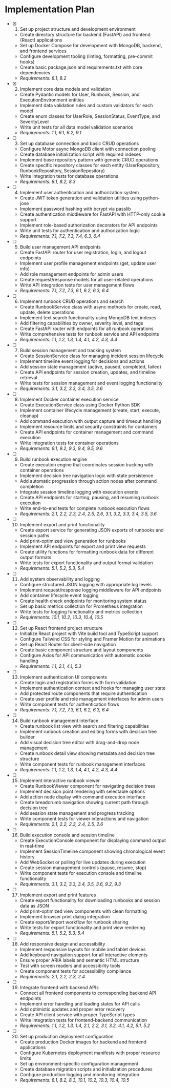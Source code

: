 # Implementation Plan

- [x] 1. Set up project structure and development environment
  - Create directory structure for backend (FastAPI) and frontend (React) applications
  - Set up Docker Compose for development with MongoDB, backend, and frontend services
  - Configure development tooling (linting, formatting, pre-commit hooks)
  - Create basic package.json and requirements.txt with core dependencies
  - _Requirements: 8.1, 8.2_

- [x] 2. Implement core data models and validation
  - Create Pydantic models for User, Runbook, Session, and ExecutionEnvironment entities
  - Implement data validation rules and custom validators for each model
  - Create enum classes for UserRole, SessionStatus, EventType, and SeverityLevel
  - Write unit tests for all data model validation scenarios
  - _Requirements: 1.1, 6.1, 6.2, 9.1_

- [ ] 3. Set up database connection and basic CRUD operations
  - Configure Motor async MongoDB client with connection pooling
  - Create database initialization script with required indexes
  - Implement base repository pattern with generic CRUD operations
  - Create specific repository classes for each entity (UserRepository, RunbookRepository, SessionRepository)
  - Write integration tests for database operations
  - _Requirements: 8.1, 8.2, 8.3_

- [ ] 4. Implement user authentication and authorization system
  - Create JWT token generation and validation utilities using python-jose
  - Implement password hashing with bcrypt via passlib
  - Create authentication middleware for FastAPI with HTTP-only cookie support
  - Implement role-based authorization decorators for API endpoints
  - Write unit tests for authentication and authorization logic
  - _Requirements: 7.1, 7.2, 7.3, 7.4, 6.3, 6.4_

- [ ] 5. Build user management API endpoints
  - Create FastAPI router for user registration, login, and logout endpoints
  - Implement user profile management endpoints (get, update user info)
  - Add role management endpoints for admin users
  - Create request/response models for all user-related operations
  - Write API integration tests for user management flows
  - _Requirements: 7.1, 7.2, 7.3, 6.1, 6.2, 6.3, 6.4_

- [ ] 6. Implement runbook CRUD operations and search
  - Create RunbookService class with async methods for create, read, update, delete operations
  - Implement text search functionality using MongoDB text indexes
  - Add filtering capabilities by owner, severity level, and tags
  - Create FastAPI router with endpoints for all runbook operations
  - Write comprehensive tests for runbook service and API endpoints
  - _Requirements: 1.1, 1.2, 1.3, 1.4, 4.1, 4.2, 4.3, 4.4_

- [ ] 7. Build session management and tracking system
  - Create SessionService class for managing incident session lifecycle
  - Implement timeline event logging for decisions and actions
  - Add session state management (active, paused, completed, failed)
  - Create API endpoints for session creation, updates, and timeline retrieval
  - Write tests for session management and event logging functionality
  - _Requirements: 3.1, 3.2, 3.3, 3.4, 3.5, 3.6_

- [ ] 8. Implement Docker container execution service
  - Create ExecutionService class using Docker Python SDK
  - Implement container lifecycle management (create, start, execute, cleanup)
  - Add command execution with output capture and timeout handling
  - Implement resource limits and security constraints for containers
  - Create API endpoints for container management and command execution
  - Write integration tests for container operations
  - _Requirements: 9.1, 9.2, 9.3, 9.4, 9.5, 9.6_

- [ ] 9. Build runbook execution engine
  - Create execution engine that coordinates session tracking with container operations
  - Implement decision tree navigation logic with state persistence
  - Add automatic progression through action nodes after command completion
  - Integrate session timeline logging with execution events
  - Create API endpoints for starting, pausing, and resuming runbook execution
  - Write end-to-end tests for complete runbook execution flows
  - _Requirements: 2.1, 2.2, 2.3, 2.4, 2.5, 2.6, 3.1, 3.2, 3.3, 3.4, 3.5, 3.6_

- [ ] 10. Implement export and print functionality
  - Create export service for generating JSON exports of runbooks and session paths
  - Add print-optimized view generation for runbooks
  - Implement API endpoints for export and print view requests
  - Create utility functions for formatting runbook data for different output formats
  - Write tests for export functionality and output format validation
  - _Requirements: 5.1, 5.2, 5.3, 5.4_

- [ ] 11. Add system observability and logging
  - Configure structured JSON logging with appropriate log levels
  - Implement request/response logging middleware for API endpoints
  - Add container lifecycle event logging
  - Create health check endpoints for monitoring system status
  - Set up basic metrics collection for Prometheus integration
  - Write tests for logging functionality and metrics collection
  - _Requirements: 10.1, 10.2, 10.3, 10.4, 10.5_

- [ ] 12. Set up React frontend project structure
  - Initialize React project with Vite build tool and TypeScript support
  - Configure Tailwind CSS for styling and Framer Motion for animations
  - Set up React Router for client-side navigation
  - Create basic component structure and layout components
  - Configure Axios for API communication with automatic cookie handling
  - _Requirements: 1.1, 2.1, 4.1, 5.3_

- [ ] 13. Implement authentication UI components
  - Create login and registration forms with form validation
  - Implement authentication context and hooks for managing user state
  - Add protected route components that require authentication
  - Create user profile and role management interfaces for admin users
  - Write component tests for authentication flows
  - _Requirements: 7.1, 7.2, 7.3, 6.1, 6.2, 6.3, 6.4_

- [ ] 14. Build runbook management interface
  - Create runbook list view with search and filtering capabilities
  - Implement runbook creation and editing forms with decision tree builder
  - Add visual decision tree editor with drag-and-drop node management
  - Create runbook detail view showing metadata and decision tree structure
  - Write component tests for runbook management interfaces
  - _Requirements: 1.1, 1.2, 1.3, 1.4, 4.1, 4.2, 4.3, 4.4_

- [ ] 15. Implement interactive runbook viewer
  - Create RunbookViewer component for navigating decision trees
  - Implement decision point rendering with selectable options
  - Add action node display with command execution interface
  - Create breadcrumb navigation showing current path through decision tree
  - Add session state management and progress tracking
  - Write component tests for viewer interactions and navigation
  - _Requirements: 2.1, 2.2, 2.3, 2.4, 2.5, 2.6_

- [ ] 16. Build execution console and session timeline
  - Create ExecutionConsole component for displaying command output in real-time
  - Implement SessionTimeline component showing chronological event history
  - Add WebSocket or polling for live updates during execution
  - Create session management controls (pause, resume, stop)
  - Write component tests for execution console and timeline functionality
  - _Requirements: 3.1, 3.2, 3.3, 3.4, 3.5, 3.6, 9.2, 9.3_

- [ ] 17. Implement export and print features
  - Create export functionality for downloading runbooks and session data as JSON
  - Add print-optimized view components with clean formatting
  - Implement browser print dialog integration
  - Create export/import workflow for runbook sharing
  - Write tests for export functionality and print view rendering
  - _Requirements: 5.1, 5.2, 5.3, 5.4_

- [ ] 18. Add responsive design and accessibility
  - Implement responsive layouts for mobile and tablet devices
  - Add keyboard navigation support for all interactive elements
  - Ensure proper ARIA labels and semantic HTML structure
  - Test with screen readers and accessibility tools
  - Create component tests for accessibility compliance
  - _Requirements: 2.1, 2.2, 2.3, 2.4_

- [ ] 19. Integrate frontend with backend APIs
  - Connect all frontend components to corresponding backend API endpoints
  - Implement error handling and loading states for API calls
  - Add optimistic updates and proper error recovery
  - Create API client service with proper TypeScript types
  - Write integration tests for frontend-backend communication
  - _Requirements: 1.1, 1.2, 1.3, 1.4, 2.1, 2.2, 3.1, 3.2, 4.1, 4.2, 5.1, 5.2_

- [ ] 20. Set up production deployment configuration
  - Create production Docker images for backend and frontend applications
  - Configure Kubernetes deployment manifests with proper resource limits
  - Set up environment-specific configuration management
  - Create database migration scripts and initialization procedures
  - Configure production logging and monitoring integration
  - _Requirements: 8.1, 8.2, 8.3, 10.1, 10.2, 10.3, 10.4, 10.5_
